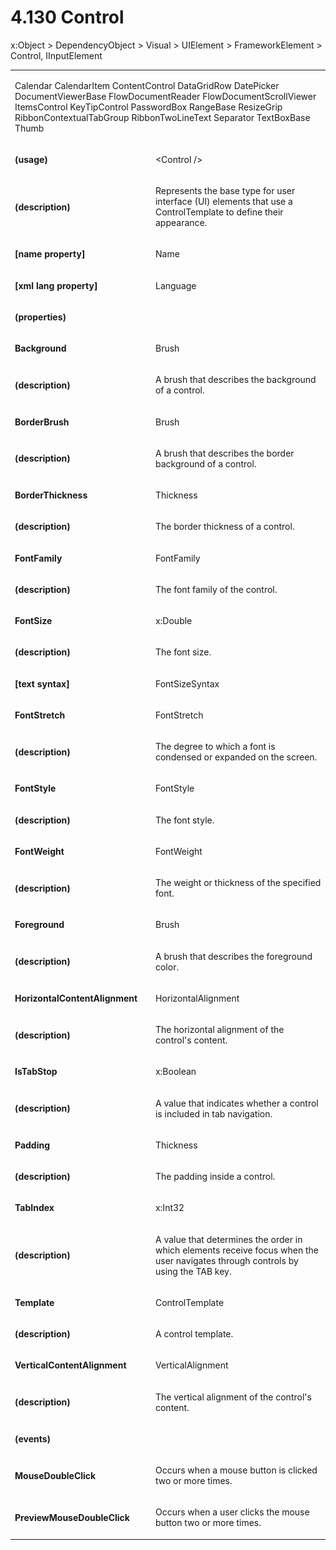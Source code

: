 <html dir="LTR" xmlns:mshelp="http://msdn.microsoft.com/mshelp" xmlns:ddue="http://ddue.schemas.microsoft.com/authoring/2003/5" xmlns:xlink="http://www.w3.org/1999/xlink" xmlns:tool="http://www.microsoft.com/tooltip"><body><input type="hidden" id="userDataCache" class="userDataStyle"><input type="hidden" id="hiddenScrollOffset"><img id="dropDownImage" style="display:none; height:0; width:0;" src="../local/drpdown.gif"><img id="dropDownHoverImage" style="display:none; height:0; width:0;" src="../local/drpdown_orange.gif"><img id="collapseImage" style="display:none; height:0; width:0;" src="../local/collapse.gif"><img id="expandImage" style="display:none; height:0; width:0;" src="../local/exp.gif"><img id="collapseAllImage" style="display:none; height:0; width:0;" src="../local/collall.gif"><img id="expandAllImage" style="display:none; height:0; width:0;" src="../local/expall.gif"><img id="copyImage" style="display:none; height:0; width:0;" src="../local/copycode.gif"><img id="copyHoverImage" style="display:none; height:0; width:0;" src="../local/copycodeHighlight.gif"><div id="header"><h1 class="heading">4.130 Control</h1></div><div id="mainSection"><div id="mainBody"><div id="allHistory" class="saveHistory" onsave="saveAll()" onload="loadAll()"></div>
				<p xmlns:wsd="http://wsdev.schemas.microsoft.com/authoring/2008/2" xmlns:msxsl="urn:schemas-microsoft-com:xslt" xmlns:script="urn:script" xmlns:build="urn:build">
				</p>
			<div id="sectionSection0" class="section" name="collapseableSection"><content xmlns="http://ddue.schemas.microsoft.com/authoring/2003/5" xmlns:wsd="http://wsdev.schemas.microsoft.com/authoring/2008/2" xmlns:msxsl="urn:schemas-microsoft-com:xslt" xmlns:script="urn:script" xmlns:build="urn:build">
				</content></div><div id="sectionSection1" class="section" name="collapseableSection"><content xmlns="http://ddue.schemas.microsoft.com/authoring/2003/5" xmlns:wsd="http://wsdev.schemas.microsoft.com/authoring/2008/2" xmlns:msxsl="urn:schemas-microsoft-com:xslt" xmlns:script="urn:script" xmlns:build="urn:build">
					<p xmlns="">
						<mshelp:link keywords="32151b2e-6b09-45cd-afba-003da191b81a" tabindex="0">x:Object</mshelp:link> &gt; <mshelp:link keywords="35952578-1b00-44af-ab0a-4726a2e04bd8" tabindex="0">DependencyObject</mshelp:link> &gt; <mshelp:link keywords="cfab53b4-a0b5-4b61-8960-a7a2d2cc3eb2" tabindex="0">Visual</mshelp:link> &gt; <mshelp:link keywords="837f4ff4-6039-4429-8f17-f04a514988ad" tabindex="0">UIElement</mshelp:link> &gt; <mshelp:link keywords="a2610c01-256b-4d8b-8c2a-c087e322f1bd" tabindex="0">FrameworkElement</mshelp:link> &gt; Control, <mshelp:link keywords="b848a29c-a29a-467f-9f8b-ea1cdf410d12" tabindex="0">IInputElement</mshelp:link></p>
					<p xmlns=""><b></b></p><table class="ProtocolAuthoredTable" xmlns=""><tr>
								<td colspan="2">
									<p>
										<mshelp:link keywords="9e9f058b-ef79-4801-be45-95d1c7d9252e" tabindex="0">Calendar</mshelp:link> <mshelp:link keywords="97042d51-9c6f-4531-b31b-962957fc9777" tabindex="0">CalendarItem</mshelp:link> <mshelp:link keywords="5545d0d8-3f19-4738-9b53-46bf30d04e3e" tabindex="0">ContentControl</mshelp:link> <mshelp:link keywords="8568a4a0-671a-4331-8ef7-ca8aeb9ff5a8" tabindex="0">DataGridRow</mshelp:link> <mshelp:link keywords="d31e086c-6f61-4075-9bb5-daaa623a9a31" tabindex="0">DatePicker</mshelp:link> <mshelp:link keywords="c9ea0908-6cba-4db0-b2b0-d0cf779096cd" tabindex="0">DocumentViewerBase</mshelp:link> <mshelp:link keywords="1dc002d2-3d97-4955-9d09-2186b17c8eb8" tabindex="0">FlowDocumentReader</mshelp:link> <mshelp:link keywords="d4482182-df7b-4d80-b8a9-b9023151cce2" tabindex="0">FlowDocumentScrollViewer</mshelp:link> <mshelp:link keywords="9d0918f5-83f8-49bb-a66b-5bff35566790" tabindex="0">ItemsControl</mshelp:link> <mshelp:link keywords="6ef7d410-3ca2-45fd-a8c8-a38bfba72108" tabindex="0">KeyTipControl</mshelp:link> <mshelp:link keywords="6c9a7645-2ce2-48a3-a209-156fe6e07017" tabindex="0">PasswordBox</mshelp:link> <mshelp:link keywords="cdef3b80-f4e8-4476-b8ab-522ef0358b11" tabindex="0">RangeBase</mshelp:link> <mshelp:link keywords="bf553126-ce2e-437b-8f70-119537538487" tabindex="0">ResizeGrip</mshelp:link> <mshelp:link keywords="77902ef2-660e-40f0-aa5f-20317fd27ef9" tabindex="0">RibbonContextualTabGroup</mshelp:link> <mshelp:link keywords="67aa86ac-6529-464c-ae02-6a8a5a3996cc" tabindex="0">RibbonTwoLineText</mshelp:link> <mshelp:link keywords="6102286f-fe56-41f3-8c40-40d06ed12161" tabindex="0">Separator</mshelp:link> <mshelp:link keywords="ce7fb588-ba95-4da5-bd5d-48fd34448f35" tabindex="0">TextBoxBase</mshelp:link> <mshelp:link keywords="9721bfb9-aeae-442a-9685-7734a5f03f0d" tabindex="0">Thumb</mshelp:link></p>
								</td>
							</tr><tr>
							<td>
								<p>
									<b>(usage)</b>
								</p>
							</td>
							<td>
								<p>&lt;Control /&gt;</p>
							</td>
						</tr><tr>
							<td>
								<p>
									<b>(description)</b>
								</p>
							</td>
							<td>
								<p>Represents the base type for user interface (UI) elements that use a ControlTemplate to define their appearance.</p>
							</td>
						</tr><tr>
							<td>
								<p>
									<b>[name property]</b>
								</p>
							</td>
							<td>
								<p>Name</p>
							</td>
						</tr><tr>
							<td>
								<p>
									<b>[xml lang property]</b>
								</p>
							</td>
							<td>
								<p>Language</p>
							</td>
						</tr><tr>
							<td>
								<p>
									<b>(properties)</b>
								</p>
							</td>
							<td>
							</td>
						</tr><tr>
							<td>
								<p>
									<b>Background</b>
								</p>
							</td>
							<td>
								<p>
									<mshelp:link keywords="e411dfd9-b578-430b-ab9c-8426f00f7e0a" tabindex="0">Brush</mshelp:link>
								</p>
							</td>
						</tr><tr>
							<td>
								<p>
									<b>(description)</b>
								</p>
							</td>
							<td>
								<p>A brush that describes the background of a control.</p>
							</td>
						</tr><tr>
							<td>
								<p>
									<b>BorderBrush</b>
								</p>
							</td>
							<td>
								<p>
									<mshelp:link keywords="e411dfd9-b578-430b-ab9c-8426f00f7e0a" tabindex="0">Brush</mshelp:link>
								</p>
							</td>
						</tr><tr>
							<td>
								<p>
									<b>(description)</b>
								</p>
							</td>
							<td>
								<p>A brush that describes the border background of a control.</p>
							</td>
						</tr><tr>
							<td>
								<p>
									<b>BorderThickness</b>
								</p>
							</td>
							<td>
								<p>
									<mshelp:link keywords="1c5c0989-1980-4501-ae04-9fa671adae35" tabindex="0">Thickness</mshelp:link>
								</p>
							</td>
						</tr><tr>
							<td>
								<p>
									<b>(description)</b>
								</p>
							</td>
							<td>
								<p>The border thickness of a control.</p>
							</td>
						</tr><tr>
							<td>
								<p>
									<b>FontFamily</b>
								</p>
							</td>
							<td>
								<p>
									<mshelp:link keywords="798c5b08-1e2c-42f3-9e99-ec4f9ec2c5a0" tabindex="0">FontFamily</mshelp:link>
								</p>
							</td>
						</tr><tr>
							<td>
								<p>
									<b>(description)</b>
								</p>
							</td>
							<td>
								<p>The font family of the control.</p>
							</td>
						</tr><tr>
							<td>
								<p>
									<b>FontSize</b>
								</p>
							</td>
							<td>
								<p>
									<mshelp:link keywords="eba4f871-299c-4b4a-8477-fbb89ef1665c" tabindex="0">x:Double</mshelp:link>
								</p>
							</td>
						</tr><tr>
							<td>
								<p>
									<b>(description)</b>
								</p>
							</td>
							<td>
								<p>The font size.</p>
							</td>
						</tr><tr>
							<td>
								<p>
									<b>[text syntax]</b>
								</p>
							</td>
							<td>
								<p>
									<mshelp:link keywords="f367a586-3519-42fb-bc7d-4e732073e681" tabindex="0">FontSizeSyntax</mshelp:link>
								</p>
							</td>
						</tr><tr>
							<td>
								<p>
									<b>FontStretch</b>
								</p>
							</td>
							<td>
								<p>
									<mshelp:link keywords="6a4550c7-3e0b-4c4d-9367-48a35c08480d" tabindex="0">FontStretch</mshelp:link>
								</p>
							</td>
						</tr><tr>
							<td>
								<p>
									<b>(description)</b>
								</p>
							</td>
							<td>
								<p>The degree to which a font is condensed or expanded on the screen.</p>
							</td>
						</tr><tr>
							<td>
								<p>
									<b>FontStyle</b>
								</p>
							</td>
							<td>
								<p>
									<mshelp:link keywords="e9845f45-5d44-4af9-9169-91780c8fd0e1" tabindex="0">FontStyle</mshelp:link>
								</p>
							</td>
						</tr><tr>
							<td>
								<p>
									<b>(description)</b>
								</p>
							</td>
							<td>
								<p>The font style.</p>
							</td>
						</tr><tr>
							<td>
								<p>
									<b>FontWeight</b>
								</p>
							</td>
							<td>
								<p>
									<mshelp:link keywords="1e84b7b4-ab2b-4177-aa60-4226938122c9" tabindex="0">FontWeight</mshelp:link>
								</p>
							</td>
						</tr><tr>
							<td>
								<p>
									<b>(description)</b>
								</p>
							</td>
							<td>
								<p>The weight or thickness of the specified font.</p>
							</td>
						</tr><tr>
							<td>
								<p>
									<b>Foreground</b>
								</p>
							</td>
							<td>
								<p>
									<mshelp:link keywords="e411dfd9-b578-430b-ab9c-8426f00f7e0a" tabindex="0">Brush</mshelp:link>
								</p>
							</td>
						</tr><tr>
							<td>
								<p>
									<b>(description)</b>
								</p>
							</td>
							<td>
								<p>A brush that describes the foreground color.</p>
							</td>
						</tr><tr>
							<td>
								<p>
									<b>HorizontalContentAlignment</b>
								</p>
							</td>
							<td>
								<p>
									<mshelp:link keywords="e96da25a-1b15-4a19-9d62-71bbb842d800" tabindex="0">HorizontalAlignment</mshelp:link>
								</p>
							</td>
						</tr><tr>
							<td>
								<p>
									<b>(description)</b>
								</p>
							</td>
							<td>
								<p>The horizontal alignment of the control's content.</p>
							</td>
						</tr><tr>
							<td>
								<p>
									<b>IsTabStop</b>
								</p>
							</td>
							<td>
								<p>
									<mshelp:link keywords="934eeeff-1802-4c73-8f40-1d34cbec94e5" tabindex="0">x:Boolean</mshelp:link>
								</p>
							</td>
						</tr><tr>
							<td>
								<p>
									<b>(description)</b>
								</p>
							</td>
							<td>
								<p>A value that indicates whether a control is included in tab navigation.</p>
							</td>
						</tr><tr>
							<td>
								<p>
									<b>Padding</b>
								</p>
							</td>
							<td>
								<p>
									<mshelp:link keywords="1c5c0989-1980-4501-ae04-9fa671adae35" tabindex="0">Thickness</mshelp:link>
								</p>
							</td>
						</tr><tr>
							<td>
								<p>
									<b>(description)</b>
								</p>
							</td>
							<td>
								<p>The padding inside a control.</p>
							</td>
						</tr><tr>
							<td>
								<p>
									<b>TabIndex</b>
								</p>
							</td>
							<td>
								<p>
									<mshelp:link keywords="b7765742-a95e-427e-9757-07df9de88ec3" tabindex="0">x:Int32</mshelp:link>
								</p>
							</td>
						</tr><tr>
							<td>
								<p>
									<b>(description)</b>
								</p>
							</td>
							<td>
								<p>A value that determines the order in which elements receive focus when the user navigates through controls by using the TAB key.</p>
							</td>
						</tr><tr>
							<td>
								<p>
									<b>Template</b>
								</p>
							</td>
							<td>
								<p>
									<mshelp:link keywords="ce8e5576-c3e1-4729-9e97-f594537e7e3d" tabindex="0">ControlTemplate</mshelp:link>
								</p>
							</td>
						</tr><tr>
							<td>
								<p>
									<b>(description)</b>
								</p>
							</td>
							<td>
								<p>A control template.</p>
							</td>
						</tr><tr>
							<td>
								<p>
									<b>VerticalContentAlignment</b>
								</p>
							</td>
							<td>
								<p>
									<mshelp:link keywords="77ea2188-244a-43da-9c73-aab738cfde8a" tabindex="0">VerticalAlignment</mshelp:link>
								</p>
							</td>
						</tr><tr>
							<td>
								<p>
									<b>(description)</b>
								</p>
							</td>
							<td>
								<p>The vertical alignment of the control's content.</p>
							</td>
						</tr><tr>
							<td>
								<p>
									<b>(events)</b>
								</p>
							</td>
							<td>
							</td>
						</tr><tr>
							<td>
								<p>
									<b>MouseDoubleClick</b>
								</p>
							</td>
							<td>
								<p>Occurs when a mouse button is clicked two or more times.</p>
							</td>
						</tr><tr>
							<td>
								<p>
									<b>PreviewMouseDoubleClick</b>
								</p>
							</td>
							<td>
								<p>Occurs when a user clicks the mouse button two or more times.</p>
							</td>
						</tr></table>
				</content></div><!--[if gte IE 5]>
			<tool:tip element="languageFilterToolTip" avoidmouse="false"/>
		<![endif]--></div><a name="feedback"></a><span></span></div></body></html>

